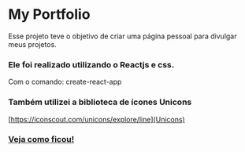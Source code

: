 # My Portfolio
Esse projeto teve o  objetivo de criar uma página pessoal para divulgar meus projetos.

### Ele foi realizado utilizando o Reactjs e css.
Com o comando:  create-react-app

### Também utilizei a biblioteca de ícones Unicons
[https://iconscout.com/unicons/explore/line](Unicons) 

### [Veja como ficou!]( https://dayanealrodrigues.github.io/my-portfolio/)




